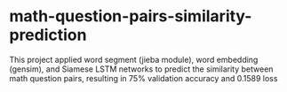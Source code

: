 # math-question-pairs-similarity-prediction
This project applied word segment (jieba module), word embedding (gensim), and Siamese LSTM networks to predict the similarity between math question pairs, resulting in 75% validation accuracy and 0.1589 loss
